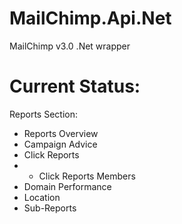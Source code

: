 # MailChimp.Api.Net
MailChimp v3.0 .Net wrapper 

Current Status:
====
Reports Section:
- Reports Overview
- Campaign Advice
- Click Reports
- - Click Reports Members
- Domain Performance
- Location
- Sub-Reports
